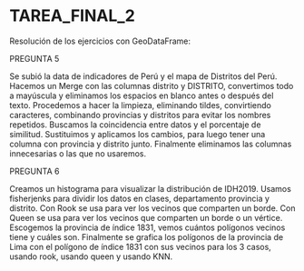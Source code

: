 # TAREA_FINAL_2

Resolución de los ejercicios con GeoDataFrame:

PREGUNTA 5

Se subió la data de indicadores de Perú y el mapa de Distritos del Perú. Hacemos un Merge con las columnas distrito y DISTRITO, convertimos todo a mayúscula y eliminamos los espacios en blanco antes o después del texto. Procedemos a hacer la limpieza, eliminando tildes, convirtiendo caracteres, combinando provincias y distritos para evitar los nombres repetidos. Buscamos la coincidencia entre datos y el porcentaje de similitud. Sustituimos y aplicamos los cambios, para luego tener una columna con provincia y distrito junto. Finalmente eliminamos las columnas innecesarias o las que no usaremos.

PREGUNTA 6

Creamos un histograma para visualizar la distribución de IDH2019. Usamos fisherjenks para dividir los datos en clases, departamento provincia y distrito. Con Rook se usa para ver los vecinos que comparten un borde. Con Queen se usa para ver los vecinos que comparten un borde o un vértice. Escogemos la provincia de índice 1831, vemos cuántos polígonos vecinos tiene y cuáles son. Finalmente se grafica los polígonos de la provincia de Lima con el polígono de índice 1831 con sus vecinos para los 3 casos, usando rook, usando queen y usando KNN.
